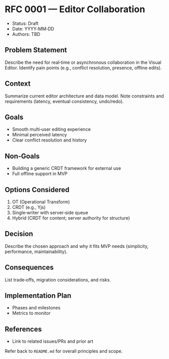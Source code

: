 # RFC 0001 — Editor Collaboration

- Status: Draft
- Date: YYYY‑MM‑DD
- Authors: TBD

## Problem Statement

Describe the need for real‑time or asynchronous collaboration in the Visual Editor. Identify pain points (e.g., conflict resolution, presence, offline edits).

## Context

Summarize current editor architecture and data model. Note constraints and requirements (latency, eventual consistency, undo/redo).

## Goals

- Smooth multi‑user editing experience
- Minimal perceived latency
- Clear conflict resolution and history

## Non‑Goals

- Building a generic CRDT framework for external use
- Full offline support in MVP

## Options Considered

1. OT (Operational Transform)
2. CRDT (e.g., Yjs)
3. Single‑writer with server‑side queue
4. Hybrid (CRDT for content; server authority for structure)

## Decision

Describe the chosen approach and why it fits MVP needs (simplicity, performance, maintainability).

## Consequences

List trade‑offs, migration considerations, and risks.

## Implementation Plan

- Phases and milestones
- Metrics to monitor

## References

- Link to related issues/PRs and prior art

Refer back to `README.md` for overall principles and scope.
